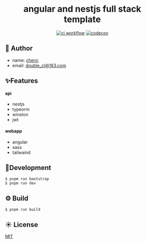 <h1 align='center'>
angular and nestjs full stack template
</h1>

<div  align='center'>

[![ci workflow](https://github.com/chenc041/angular-nestjs-full-stack/actions/workflows/ci.yml/badge.svg)](https://github.com/chenc041/angular-nestjs-full-stack)
[![codecov](https://codecov.io/gh/chenc041/angular-nestjs-full-stack/branch/main/graph/badge.svg?token=pYefUWcu8I)](https://codecov.io/gh/chenc041/angular-nestjs-full-stack)

</div>

## 🤡 Author
- name: [chenc](https://github.com/chenc041)
- email: double_cl@163.com

## ✨Features
#### api
- nestjs
- typeorm
- winston
- jwt

#### webapp
- angular
- sass
- tailwaind

## 🔨Development
```shell
$ pnpm run bootstrap
$ pnpm run dev
```

## ⚙ Build
```shell
$ pnpm run build
```

## ☀️ License
[MIT](https://github.com/chenc041/angular-nestjs-full-stack/blob/main/LICENSE)

